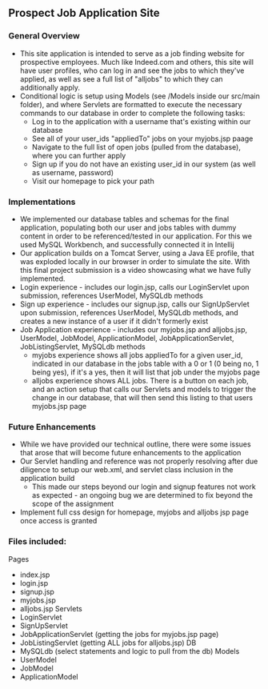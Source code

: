 ## Prospect Job Application Site
### General Overview
- This site application is intended to serve as a job finding website for prospective employees. Much like Indeed.com and others, this site will have user profiles, who can log in and see the jobs to which they've applied, as well as see a full list of "alljobs" to which they can additionally apply.
- Conditional logic is setup using Models (see /Models inside our src/main folder), and where Servlets are formatted to execute the necessary commands to our database in order to complete the following tasks:
  - Log in to the application with a username that's existing within our database
  - See all of your user_ids "appliedTo" jobs on your myjobs.jsp paage
  - Navigate to the full list of open jobs (pulled from the database), where you can further apply
  - Sign up if you do not have an existing user_id in our system (as well as username, password)
  - Visit our homepage to pick your path 

### Implementations
- We implemented our database tables and schemas for the final application, populating both our user and jobs tables with dummy content in order to be referenced/tested in our application. For this we used MySQL Workbench, and successfully connected it in Intellij
- Our application builds on a Tomcat Server, using a Java EE profile, that was exploded locally in our browser in order to simulate the site. With this final project submission is a video showcasing what we have fully implemented.
- Login experience - includes our login.jsp, calls our LoginServlet upon submission, references UserModel, MySQLdb methods
- Sign up experience - includes our signup.jsp, calls our SignUpServlet upon submission, references UserModel, MySQLdb methods, and creates a new instance of a user if it didn't formerly exist
- Job Application experience - includes our myjobs.jsp and alljobs.jsp, UserModel, JobModel, ApplicationModel, JobApplicationServlet, JobListingServlet, MySQLdb methods
  - myjobs experience shows all jobs appliedTo for a given user_id, indicated in our database in the jobs table with a 0 or 1 (0 being no, 1 being yes), if it's a yes, then it will list that job under the myjobs page
  - alljobs experience shows ALL jobs. There is a button on each job, and an action setup that calls our Servlets and models to trigger the change in our database, that will then send this listing to that users myjobs.jsp page


### Future Enhancements 
- While we have provided our technical outline, there were some issues that arose that will become future enhancements to the application
- Our Servlet handling and reference was not properly resolving after due diligence to setup our web.xml, and servlet class inclusion in the application build
  - This made our steps beyond our login and signup features not work as expected - an ongoing bug we are determined to fix beyond the scope of the assignment
- Implement full css design for homepage, myjobs and alljobs jsp page once access is granted


### Files included:
Pages  
- index.jsp
- login.jsp 
- signup.jsp 
- myjobs.jsp
- alljobs.jsp
Servlets 
- LoginServlet 
- SignUpServlet 
- JobApplicationServlet (getting the jobs for myjobs.jsp page) 
- JobListingServlet (getting ALL jobs for alljobs.jsp)
DB 
- MySQLdb (select statements and logic to pull from the db)
Models 
- UserModel 
- JobModel
- ApplicationModel
